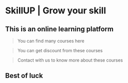 # SkillUP | Grow your skill
## This is an online learning platform

>You can find many courses here

>You can get discount from these courses

>Contact with us to know more about these courses

## Best of luck